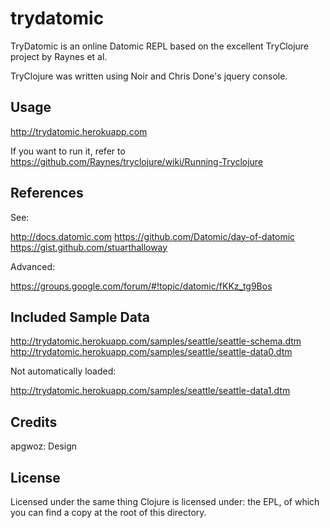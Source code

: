 # trydatomic

TryDatomic is an online Datomic REPL based on the excellent TryClojure project by 
Raynes et al.

TryClojure was written using Noir and Chris Done's jquery console.

## Usage

  http://trydatomic.herokuapp.com

If you want to run it, refer to https://github.com/Raynes/tryclojure/wiki/Running-Tryclojure

## References

See:

  http://docs.datomic.com
  https://github.com/Datomic/day-of-datomic
  https://gist.github.com/stuarthalloway

Advanced:

  https://groups.google.com/forum/#!topic/datomic/fKKz_tg9Bos

## Included Sample Data

  http://trydatomic.herokuapp.com/samples/seattle/seattle-schema.dtm
  http://trydatomic.herokuapp.com/samples/seattle/seattle-data0.dtm

Not automatically loaded:

  http://trydatomic.herokuapp.com/samples/seattle/seattle-data1.dtm

## Credits

apgwoz: Design

## License

Licensed under the same thing Clojure is licensed under: the EPL, of which you can find a copy at the root of this directory.
